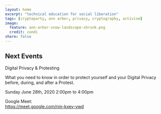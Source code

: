 ```yaml
---
layout: home
excerpt: "technical education for social liberation"
tags: [cryptoparty, ann arbor, privacy, cryptography, activism]
image:
  feature: ann-arbor-snow-landscape-shrunk.png
  credit: zandi
share: false
---
```


## Next Events
Digital Privacy & Protesting

What you need to know in order to protect yourself and your Digital Privacy before, during, and after a Protest.

Sunday June 28th, 2020 2:00pm to 4:00pm

Google Meet: </br> 
https://meet.google.com/nin-kxey-vwd

[aha]: http://www.allhandsactive.org/
[aadl]: https://aadl.org/
[TinkerTech]: http://tinkertech.io

[Flyer]: https://docs.google.com/document/d/1_hbw-FhBaH2uRaJJJP897y9NDh0P5kM7RoWeq3FXPE4/edit?usp=sharing

[Facebook Event Link]: https://www.facebook.com/events/1176247389422529/
[Tweet]: https://twitter.com/CryptopartyAA/status/1258613816822239232

[facebookevent]: https://www.facebook.com/events/140211433332985/
[aadlevent]: https://aadl.org/internetsownboy
